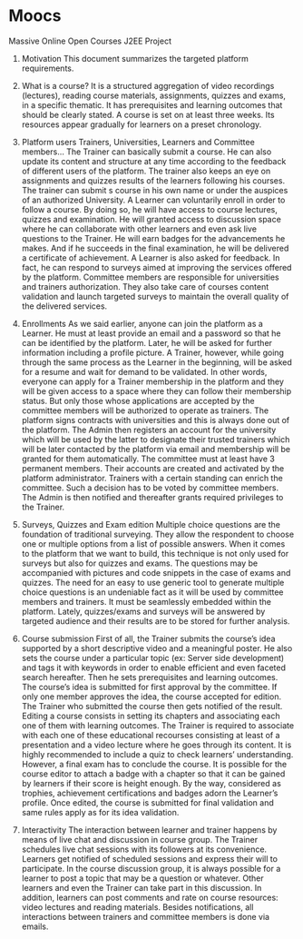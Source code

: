 # Moocs
Massive Online Open Courses J2EE Project

1. Motivation
This document summarizes the targeted platform requirements.

2. What is a course?
It is a structured aggregation of video recordings (lectures), reading course materials,
assignments, quizzes and exams, in a specific thematic. It has prerequisites and learning
outcomes that should be clearly stated. A course is set on at least three weeks. Its
resources appear gradually for learners on a preset chronology.

3. Platform users
Trainers, Universities, Learners and Committee members…
The Trainer can basically submit a course. He can also update its content and structure
at any time according to the feedback of different users of the platform. The trainer also
keeps an eye on assignments and quizzes results of the learners following his courses.
The trainer can submit s course in his own name or under the auspices of an authorized
University.
A Learner can voluntarily enroll in order to follow a course. By doing so, he will have
access to course lectures, quizzes and examination. He will granted access to discussion
space where he can collaborate with other learners and even ask live questions to the
Trainer. He will earn badges for the advancements he makes. And if he succeeds in the
final examination, he will be delivered a certificate of achievement. A Learner is also
asked for feedback. In fact, he can respond to surveys aimed at improving the services
offered by the platform.
Committee members are responsible for universities and trainers authorization. They
also take care of courses content validation and launch targeted surveys to maintain the
overall quality of the delivered services.

4. Enrollments
As we said earlier, anyone can join the platform as a Learner. He must at least provide an
email and a password so that he can be identified by the platform. Later, he will be
asked for further information including a profile picture.
A Trainer, however, while going through the same process as the Learner in the
beginning, will be asked for a resume and wait for demand to be validated. In other
words, everyone can apply for a Trainer membership in the platform and they will be
given access to a space where they can follow their membership status. But only those
whose applications are accepted by the committee members will be authorized to
operate as trainers.
The platform signs contracts with universities and this is always done out of the
platform. The Admin then registers an account for the university which will be used by
the latter to designate their trusted trainers which will be later contacted by the platform
via email and membership will be granted for them automatically.
The committee must at least have 3 permanent members. Their accounts are created
and activated by the platform administrator. Trainers with a certain standing can enrich
the committee. Such a decision has to be voted by committee members. The Admin is
then notified and thereafter grants required privileges to the Trainer.

5. Surveys, Quizzes and Exam edition
Multiple choice questions are the foundation of traditional surveying. They allow the
respondent to choose one or multiple options from a list of possible answers. When it
comes to the platform that we want to build, this technique is not only used for surveys
but also for quizzes and exams. The questions may be accompanied with pictures and
code snippets in the case of exams and quizzes.
The need for an easy to use generic tool to generate multiple choice questions is an
undeniable fact as it will be used by committee members and trainers. It must be
seamlessly embedded within the platform.
Lately, quizzes/exams and surveys will be answered by targeted audience and their
results are to be stored for further analysis.

6. Course submission
First of all, the Trainer submits the course’s idea supported by a short descriptive video
and a meaningful poster. He also sets the course under a particular topic (ex: Server side
development) and tags it with keywords in order to enable efficient and even faceted
search hereafter. Then he sets prerequisites and learning outcomes.
The course’s idea is submitted for first approval by the committee. If only one member
approves the idea, the course accepted for edition. The Trainer who submitted the
course then gets notified of the result.
Editing a course consists in setting its chapters and associating each one of them with
learning outcomes. The Trainer is required to associate with each one of these
educational recourses consisting at least of a presentation and a video lecture where he
goes through its content. It is highly recommended to include a quiz to check learners’
understanding. However, a final exam has to conclude the course.
It is possible for the course editor to attach a badge with a chapter so that it can be
gained by learners if their score is height enough. By the way, considered as trophies,
achievement certifications and badges adorn the Learner’s profile.
Once edited, the course is submitted for final validation and same rules apply as for its
idea validation.

7. Interactivity
The interaction between learner and trainer happens by means of live chat and
discussion in course group. The Trainer schedules live chat sessions with its followers at
its convenience. Learners get notified of scheduled sessions and express their will to
participate. In the course discussion group, it is always possible for a learner to post a
topic that may be a question or whatever. Other learners and even the Trainer can take
part in this discussion. In addition, learners can post comments and rate on course
resources: video lectures and reading materials.
Besides notifications, all interactions between trainers and committee members is done
via emails.
